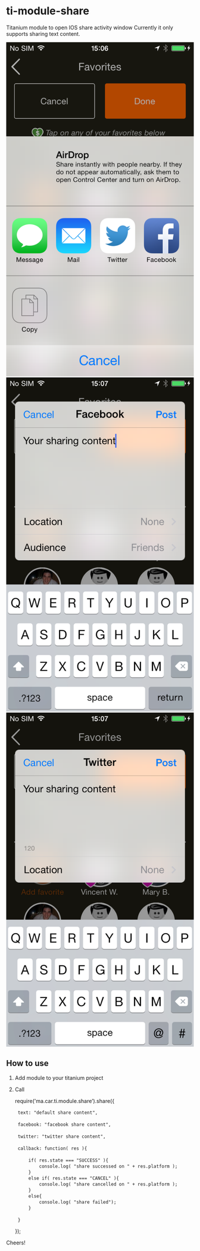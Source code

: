 ti-module-share
===========================================
Titanium module to open IOS share activity window
Currently it only supports sharing text content.

![Alt text](/assets/IMG_0062.PNG?raw=true "Optional Title")
![Alt text](/assets/IMG_0063.PNG?raw=true "Optional Title")
![Alt text](/assets/IMG_0064.PNG?raw=true "Optional Title")

How to use
------------
1. Add module to your titanium project
2. Call 


	require('ma.car.ti.module.share’).share({
	
		text: "default share content",
		
		facebook: "facebook share content",
		
		twitter: "twitter share content",
		
		callback: function( res ){
		
			if( res.state === "SUCCESS" ){
				console.log( "share successed on " + res.platform );
			}
			else if( res.state === "CANCEL" ){
				console.log( "share cancelled on " + res.platform );
			}
			else{
				console.log( "share failed");
			}
			
		}	
		
	});

Cheers!
